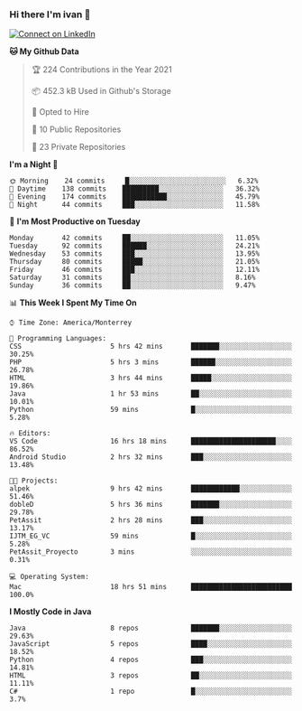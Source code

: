 ### Hi there I'm ivan 👋
[![Connect on LinkedIn](https://img.shields.io/badge/--linkedin?label=LinkedIn&logo=LinkedIn&style=social)](https://www.linkedin.com/in/ivanjtm)
<!--START_SECTION:waka-->
**🐱 My Github Data** 

> 🏆 224 Contributions in the Year 2021
 > 
> 📦 452.3 kB Used in Github's Storage 
 > 
> 💼 Opted to Hire
 > 
> 📜 10 Public Repositories 
 > 
> 🔑 23 Private Repositories  
 > 
**I'm a Night 🦉** 

```text
🌞 Morning    24 commits     █░░░░░░░░░░░░░░░░░░░░░░░░   6.32% 
🌆 Daytime    138 commits    █████████░░░░░░░░░░░░░░░░   36.32% 
🌃 Evening    174 commits    ███████████░░░░░░░░░░░░░░   45.79% 
🌙 Night      44 commits     ███░░░░░░░░░░░░░░░░░░░░░░   11.58%

```
📅 **I'm Most Productive on Tuesday** 

```text
Monday       42 commits     ██░░░░░░░░░░░░░░░░░░░░░░░   11.05% 
Tuesday      92 commits     ██████░░░░░░░░░░░░░░░░░░░   24.21% 
Wednesday    53 commits     ███░░░░░░░░░░░░░░░░░░░░░░   13.95% 
Thursday     80 commits     █████░░░░░░░░░░░░░░░░░░░░   21.05% 
Friday       46 commits     ███░░░░░░░░░░░░░░░░░░░░░░   12.11% 
Saturday     31 commits     ██░░░░░░░░░░░░░░░░░░░░░░░   8.16% 
Sunday       36 commits     ██░░░░░░░░░░░░░░░░░░░░░░░   9.47%

```


📊 **This Week I Spent My Time On** 

```text
⌚︎ Time Zone: America/Monterrey

💬 Programming Languages: 
CSS                      5 hrs 42 mins       ███████░░░░░░░░░░░░░░░░░░   30.25% 
PHP                      5 hrs 3 mins        ██████░░░░░░░░░░░░░░░░░░░   26.78% 
HTML                     3 hrs 44 mins       █████░░░░░░░░░░░░░░░░░░░░   19.86% 
Java                     1 hr 53 mins        ██░░░░░░░░░░░░░░░░░░░░░░░   10.01% 
Python                   59 mins             █░░░░░░░░░░░░░░░░░░░░░░░░   5.28%

🔥 Editors: 
VS Code                  16 hrs 18 mins      █████████████████████░░░░   86.52% 
Android Studio           2 hrs 32 mins       ███░░░░░░░░░░░░░░░░░░░░░░   13.48%

🐱‍💻 Projects: 
alpek                    9 hrs 42 mins       ████████████░░░░░░░░░░░░░   51.46% 
dobleD                   5 hrs 36 mins       ███████░░░░░░░░░░░░░░░░░░   29.78% 
PetAssit                 2 hrs 28 mins       ███░░░░░░░░░░░░░░░░░░░░░░   13.17% 
IJTM_EG_VC               59 mins             █░░░░░░░░░░░░░░░░░░░░░░░░   5.28% 
PetAssit_Proyecto        3 mins              ░░░░░░░░░░░░░░░░░░░░░░░░░   0.31%

💻 Operating System: 
Mac                      18 hrs 51 mins      █████████████████████████   100.0%

```

**I Mostly Code in Java** 

```text
Java                     8 repos             ███████░░░░░░░░░░░░░░░░░░   29.63% 
JavaScript               5 repos             ████░░░░░░░░░░░░░░░░░░░░░   18.52% 
Python                   4 repos             ███░░░░░░░░░░░░░░░░░░░░░░   14.81% 
HTML                     3 repos             ██░░░░░░░░░░░░░░░░░░░░░░░   11.11% 
C#                       1 repo              █░░░░░░░░░░░░░░░░░░░░░░░░   3.7%

```



<!--END_SECTION:waka-->

<!--
<p align="center">
  <img src ="https://github-readme-stats.vercel.app/api?username=ivanjtm&show_icons=true&count_private=true&theme=default&hide_border=true&include_all_commits=true?count_private=true">
  <img src ="https://github-readme-stats.vercel.app/api/top-langs/?username=ivanjtm&layout=compact&hide_border=true&langs_count=50">
  <img src="https://github-readme-stats.vercel.app/api/wakatime?username=ivanjtm&hide_border=true"> 
</p>
-->
